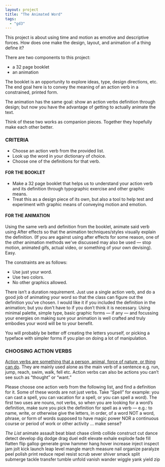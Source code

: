 ```yaml
---
layout: project
title: "The Animated Word"
tags:
  - "gd3"
---
```


This project is about using time and motion as emotive and descriptive forces. How does one make the design, layout, and animation of a thing define it?

There are two components to this project:
- a 32 page booklet
- an animation

The booklet is an opportunity to explore ideas, type, design directions, etc. The end goal here is to convey the meaning of an action verb in a constrained, printed form.

The animation has the same goal: show an action verbs definition through design; but now you have the advantage of getting to actually animate the text.

Think of these two works as companion pieces. Together they hopefully make each other better.

### CRITERIA

- Choose an action verb from the provided list.
- Look up the word in your dictionary of choice.
- Choose one of the definitions for that verb.

#### FOR THE BOOKLET
- Make a 32 page booklet that helps us to understand your action verb and its definition through typographic exercise and other graphic means.
- Treat this as a design piece of its own, but also a tool to help test and experiment with graphic means of conveying motion and emotion.

#### FOR THE ANIMATION
Using the same verb and definition from the booklet, animate said verb using After effects so that the animation techniques/styles visually explain the definition. (If you are against using after effects for some reason, one of the other animation methods we've discussed may also be used — stop motion, animated gifs, actual video, or something of your own devising). Easy.

The constraints are as follows:
- Use just your word.
- Use two colors.
- No other graphics allowed.

There isn’t a duration requirement. Just use a single action verb, and do a good job of animating your word so that the class can figure out the definition you’ve chosen. I would like it if you included the definition in the animation; but you don't have to if you don’t think it is necessary. Using minimal palette, simple type, basic graphic forms — if any — and focussing your energies on making sure your animation is well crafted and truly embodies your word will be to your benefit.

You will probably be better off creating the letters yourself, or picking a typeface with simpler forms if you plan on doing a lot of manipulation.

### CHOOSING ACTION VERBS

[Action verbs are something that a person, animal, force of nature, or thing can do](http://www.chompchomp.com/terms/actionverb.htm). They are mainly used alone as the main verb of a sentence e.g. run, jump, reach, swim, walk, fell etc. Action verbs can also be actions you can’t see such as “thought” or “want.”

Please choose one action verb from the following list, and find a definition for it. Some of these words are not just verbs. Take “Spell” for example: you can cast a spell, you can vacation for a spell, or you can spell a word). The first two uses are nouns, not verbs, so when you are looking for a word’s definition, make sure you pick the definition for spell as a verb — e.g.: to name, write, or otherwise give the letters, in order, of a word NOT a word, phrase, or form of words supposed to have magic power NOR a continuous course or period of work or other activity … make sense?

*The List*
animate
assault
beat
blast
chase
climb
collide
construct
cut
dance
detect
develop
dig
dodge
drag
duel
edit
elevate
exhale
explode
fade
fill
flatten
flip
gallop
generate
grow
hammer
hang
hover
increase
inject
inspect
jam
jolt
kick
launch
leap
level
mangle
march
measure
nail
organize
paralyze
peel
polish
print
reduce
repel
resist
scrub
sever
shiver
smack
split
submerge
tackle
transfer
tumble
unfold
vanish
wander
wiggle
yank
yield
zip